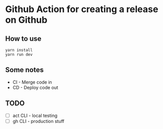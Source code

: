 # Github Action for creating a release on Github

## How to use

```
yarn install
yarn run dev
```

## Some notes

- CI - Merge code in
- CD - Deploy code out

## TODO

- [ ] act CLI - local testing
- [ ] gh CLI - production stuff
